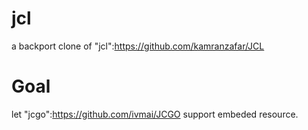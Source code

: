 jcl
===

a backport clone of "jcl":https://github.com/kamranzafar/JCL

Goal
===
let "jcgo":https://github.com/ivmai/JCGO support embeded resource.
